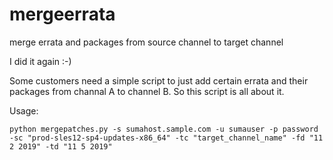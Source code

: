 # mergeerrata
merge errata and packages from source channel to target channel

I did it again :-)

Some customers need a simple script to just add certain errata and their packages from channal A to channel B. So this script is all about it.

Usage:

```python mergepatches.py -s sumahost.sample.com -u sumauser -p password -sc "prod-sles12-sp4-updates-x86_64" -tc "target_channel_name" -fd "11 2 2019" -td "11 5 2019"```

